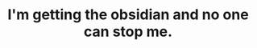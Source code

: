 ---
title: "I'm getting the obsidian and no one can stop me."
streamDate: 12-3-2024
game: "Minecraft"
gameCoverURL: "https://images.igdb.com/igdb/image/upload/t_cover_big/co8fu7.webp"
vodUrl: "https://www.youtube.com/watch?v=ILjhpsXPy4Q"
thumbnail: "https://img.youtube.com/vi/ILjhpsXPy4Q/maxresdefault.jpg"
duration: "1:21:00"
chatReplayURL: "https://gist.githubusercontent.com/TheLtWilson/1fee373e9f87845c76617a9ff1f295d1/raw/b5fd1a342b34ff3d99b61afda5e9e15cc4230589/%255B12-3-24%255D%2520TheLtWilson%2520-%2520im%2520getting%2520the%2520obsidian%2520and%2520no%2520one%2520can%2520stop%2520me%2520-%2520Chat.json"
---